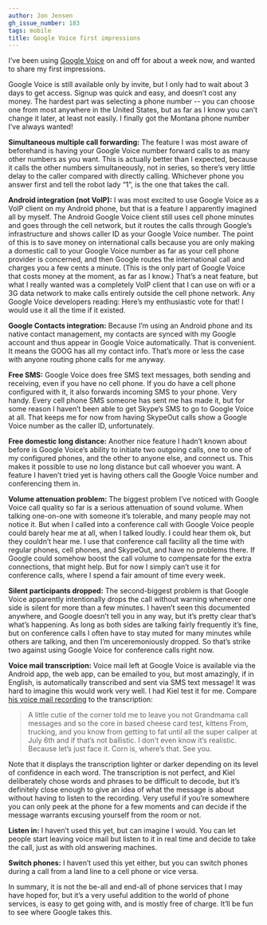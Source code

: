 ```yaml
---
author: Jon Jensen
gh_issue_number: 183
tags: mobile
title: Google Voice first impressions
---
```


I’ve been using [Google Voice](https://voice.google.com/) on and off for about a week now, and wanted to share my first impressions.

Google Voice is still available only by invite, but I only had to wait about 3 days to get access. Signup was quick and easy, and doesn’t cost any money. The hardest part was selecting a phone number -- you can choose one from most anywhere in the United States, but as far as I know you can’t change it later, at least not easily. I finally got the Montana phone number I’ve always wanted!

**Simultaneous multiple call forwarding:** The feature I was most aware of beforehand is having your Google Voice number forward calls to as many other numbers as you want. This is actually better than I expected, because it calls the other numbers simultaneously, not in series, so there’s very little delay to the caller compared with directly calling. Whichever phone you answer first and tell the robot lady “1”, is the one that takes the call.

**Android integration (not VoIP):** I was most excited to use Google Voice as a VoIP client on my Android phone, but that is a feature I apparently imagined all by myself. The Android Google Voice client still uses cell phone minutes and goes through the cell network, but it routes the calls through Google’s infrastructure and shows caller ID as your Google Voice number. The point of this is to save money on international calls because you are only making a domestic call to your Google Voice number as far as your cell phone provider is concerned, and then Google routes the international call and charges you a few cents a minute. (This is the only part of Google Voice that costs money at the moment, as far as I know.) That’s a neat feature, but what I really wanted was a completely VoIP client that I can use on wifi or a 3G data network to make calls entirely outside the cell phone network. Any Google Voice developers reading: Here’s my enthusiastic vote for that! I would use it all the time if it existed.

**Google Contacts integration:** Because I’m using an Android phone and its native contact management, my contacts are synced with my Google account and thus appear in Google Voice automatically. That is convenient. It means the GOOG has all my contact info. That’s more or less the case with anyone routing phone calls for me anyway.

**Free SMS:** Google Voice does free SMS text messages, both sending and receiving, even if you have no cell phone. If you do have a cell phone configured with it, it also forwards incoming SMS to your phone. Very handy. Every cell phone SMS someone has sent me has made it, but for some reason I haven’t been able to get Skype’s SMS to go to Google Voice at all. That keeps me for now from having SkypeOut calls show a Google Voice number as the caller ID, unfortunately.

**Free domestic long distance:** Another nice feature I hadn’t known about before is Google Voice’s ability to initiate two outgoing calls, one to one of my configured phones, and the other to anyone else, and connect us. This makes it possible to use no long distance but call whoever you want. A feature I haven’t tried yet is having others call the Google Voice number and conferencing them in.

**Volume attenuation problem:** The biggest problem I’ve noticed with Google Voice call quality so far is a serious attenuation of sound volume. When talking one-on-one with someone it’s tolerable, and many people may not notice it. But when I called into a conference call with Google Voice people could barely hear me at all, when I talked loudly. I could hear them ok, but they couldn’t hear me. I use that conference call facility all the time with regular phones, cell phones, and SkypeOut, and have no problems there. If Google could somehow boost the call volume to compensate for the extra connections, that might help. But for now I simply can’t use it for conference calls, where I spend a fair amount of time every week.

**Silent participants dropped:** The second-biggest problem is that Google Voice apparently intentionally drops the call without warning whenever one side is silent for more than a few minutes. I haven’t seen this documented anywhere, and Google doesn’t tell you in any way, but it’s pretty clear that’s what’s happening. As long as both sides are talking fairly frequently it’s fine, but on conference calls I often have to stay muted for many minutes while others are talking, and then I’m unceremoniously dropped. So that’s strike two against using Google Voice for conference calls right now.

**Voice mail transcription:** Voice mail left at Google Voice is available via the Android app, the web app, can be emailed to you, but most amazingly, if in English, is automatically transcribed and sent via SMS text message! It was hard to imagine this would work very well. I had Kiel test it for me. Compare [his voice mail recording](https://jon.endpoint.com/google-voice-kiel-transcription.mp3) to the transcription:

>
> A little cutie of the corner told me to leave you not Grandmama call messages and so the core in based cheese card test, kittens From, trucking, and you know from getting to
> fat until all the super caliper at July 6th and if that’s not ballistic. I don’t even know it’s realistic. Because let’s just face it. Corn is, where’s that. See you. 
>

Note that it displays the transcription lighter or darker depending on its level of confidence in each word. The transcription is not perfect, and Kiel deliberately chose words and phrases to be difficult to decode, but it’s definitely close enough to give an idea of what the message is about without having to listen to the recording. Very useful if you’re somewhere you can only peek at the phone for a few moments and can decide if the message warrants excusing yourself from the room or not.

**Listen in:** I haven’t used this yet, but can imagine I would. You can let people start leaving voice mail but listen to it in real time and decide to take the call, just as with old answering machines.

**Switch phones:** I haven’t used this yet either, but you can switch phones during a call from a land line to a cell phone or vice versa.

In summary, it is not the be-all and end-all of phone services that I may have hoped for, but it’s a very useful addition to the world of phone services, is easy to get going with, and is mostly free of charge. It’ll be fun to see where Google takes this.
